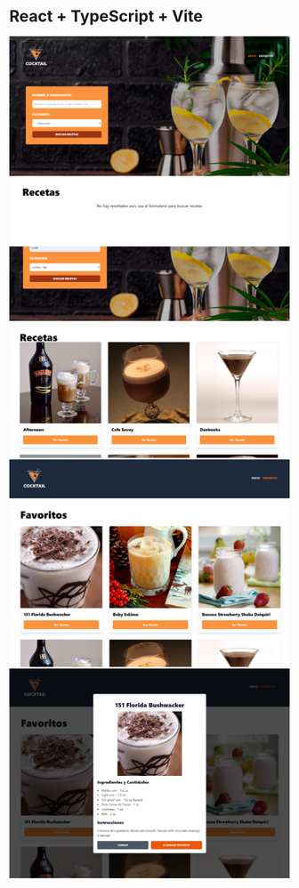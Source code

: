 # React + TypeScript + Vite


![alt text](image.png)
![alt text](image-1.png)
![alt text](image-2.png)
![alt text](image-3.png)
